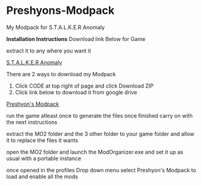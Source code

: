 # Preshyons-Modpack
My Modpack for S.T.A.L.K.E.R Anomaly

**Installation Instructions**
Download link Below for Game

extract it to any where you want it

[S.T.A.L.K.E.R Anomaly](https://www.moddb.com/mods/stalker-anomaly)


There are 2 ways to download my Modpack
1. Click CODE at top right of page and click Download ZIP
2. Click link below to download it from google drive

[Preshyon's Modpack]()

run the game atleast once to generate the files once finished carry on with the next instructions

extract the MO2 folder and the 3 other folder to your game folder and allow it to replace the files it wants

open the MO2 folder and launch the ModOrganizer.exe and set it up as usual with a portable instance

once opened in the profiles Drop down menu select Preshyon's Modpack to load and enable all the mods
